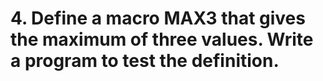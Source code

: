 # 4. Define a macro MAX3 that gives the maximum of three values. Write a program to test the definition.